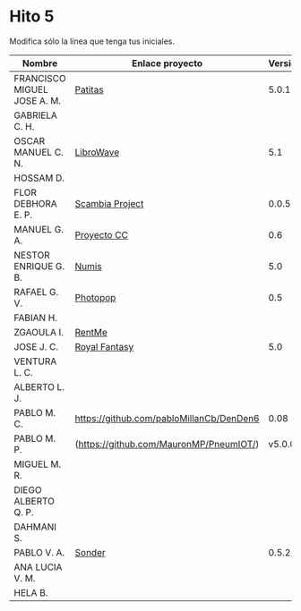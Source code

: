 # Hito 5

Modifica sólo la línea que tenga tus iniciales.

| Nombre       | Enlace proyecto                                                                    | Versión      |
| --------------- | ----------------------------------------------------------------------- | -------------- |
| FRANCISCO MIGUEL JOSE A. M.|[Patitas](https://github.com/faguilera1952/CC-ProyectoPatitas/blob/main/docs/hitos/hito5/hito5.md)|5.0.1|
|  GABRIELA C. H.   | <!--enlace-->                                                           | <!--versión--> |
|  OSCAR MANUEL C. N.   | [LibroWave](https://github.com/Kikin90/proy-cc)                     | 5.1 |
|  HOSSAM D.   | <!--enlace-->                                                           | <!--versión--> |
|  FLOR DEBHORA E. P.   | [Scambia Project](https://github.com/florescobar/Scambia-PracticasCC-UGR) | 0.0.5  |
|  MANUEL G. A.  | [Proyecto CC](https://github.com/ManuelGarciaAlonso/PROYECTO_CC)                     | 0.6 |
|  NESTOR ENRIQUE G. B.|[Numis](https://github.com/nestygb/CC-Proyecto-Numis/blob/main/docs/hitos/hito5/hito5.md) | 5.0 |
|  RAFAEL G. V.  | [Photopop](https://github.com/rafaguzmanval/practicaCC)                                                          | 0.5 |
|  FABIAN H.   | <!--enlace-->                                                           | <!--versión--> |
|  ZGAOULA I.   | [RentMe](https://github.com/Ilyas-ZG/Cloud-Computing-2324/blob/main/Hitos/Hito05/README.md) | <!--versión--> |
|  JOSE J. C.   | [Royal Fantasy](https://github.com/Josejc2001/MUII_CC-23-24)              | 5.0 |
|  VENTURA L. C.   | <!--enlace-->                                                           | <!--versión--> |
|  ALBERTO L. J.   | <!--enlace-->                                                           | <!--versión--> |
|  PABLO M. C.   | https://github.com/pabloMillanCb/DenDen6                                                           | 0.08 |
|  PABLO M. P.   | (https://github.com/MauronMP/PneumIOT/)                        | v5.0.0 |
|  MIGUEL M. R.  | <!--enlace-->                                                           | <!--versión--> |
|  DIEGO ALBERTO Q. P.   | <!--enlace-->                                                           | <!--versión--> |
|  DAHMANI S.   | <!--enlace-->                                                           | <!--versión--> |
|  PABLO V. A.   | [Sonder](https://github.com/Valenz23/Sonder)                                                             | 0.5.2 |
|  ANA LUCIA V. M.   | <!--enlace-->                                                           | <!--versión--> |
|  HELA B.   | <!--enlace-->                                                           | <!--versión--> |
